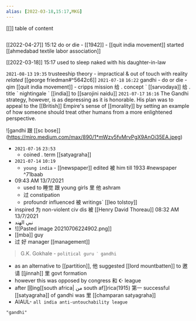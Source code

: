 ```yaml
---
alias: [2022-03-18,15:17,MKG]
---
```

[[]]
table of content
```toc
```

[[2022-04-27]] 15:12
do or die - [[1942]] - [[quit india movement]]
started [[ahmedabad textile labor association]]

[[2022-03-18]] 15:17
used to sleep naked with his daughter-in-law

`2021-08-13` `19:35`
trusteeship theory - impractical & out of touch with reality _related_ [[george friedman#^5642c6]]
`2021-07-18` `16:22`
gandhi - do or die - qim [[quit india movement]] - cripps mission
给 . concept ˋ [[sarvodaya]]
给 . title ˋ nightingale ˋ [[india]] to [[sarojini naidu]]
`2021-07-17` `16:16`
The Gandhi strategy, however, is as depressing as it is honorable. His plan was to appeal to the [[British]] Empire's sense of [[morality]] by setting an example of how someone should treat other humans from a more enlightened perspective.

![gandhi 跟 [[sc bose]] (https://miro.medium.com/max/890/1*mWzv5fvMrvPgX9AnOi35EA.jpeg)
- `2021-07-16` `23:53`
	- coined . term [[satyagraha]]
- `2021-07-14` `10:19`
	- `young india` - [[newspaper]] edited 被 him till 1933 #newspaper ^71baab
- 09:43 AM 13/7/2021
	- used to 睡觉 跟 young girls 里 他 ashram
	- 过 constipation
	- profoundr influenced 被 writingsˋ [[leo tolstoy]]
- inspired 为 non-violent civ dis 被 [[Henry David Thoreau]] 08:32 AM 13/7/2021
- نبي الهند
- ![[Pasted image 20210706224902.png]]
- [[mba]] guy 
- 过 好 manager [[management]]
> G.K. Gokhale - `political guru ˋ gandhi`

- as an alternative to [[partition]], 他 suggested [[lord mountbatten]] to 邀请 [[jinnah]] 里 govt formation
- however this was opposed by congress 和 ☪ league
- after 回ing[[south africa| من south af]]rica(1915) 第一 successful [[satyagraha]] of gandhi was 里 [[champaran satyagraha]]
- AIAUL- `all india anti-untouchability league`
```query 2022-03-18 15:17
"gandhi"
```